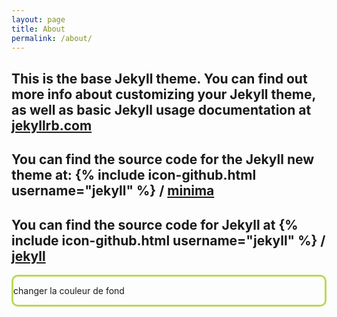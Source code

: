 ```yaml
---
layout: page
title: About
permalink: /about/
---
```

<script src="https://ajax.googleapis.com/ajax/libs/jquery/3.2.0/jquery.min.js"></script>
<script>
  $(document).ready(function(){
    $("boutton").click(function(){
        $("boutton").style.backgroundColor = 'red';
      });
    });
</script>

This is the base Jekyll theme. You can find out more info about customizing your Jekyll theme, as well as basic Jekyll usage documentation at [jekyllrb.com](https://jekyllrb.com/)
---
You can find the source code for the Jekyll new theme at:
{% include icon-github.html username="jekyll" %} /
[minima](https://github.com/jekyll/minima)
---
You can find the source code for Jekyll at
{% include icon-github.html username="jekyll" %} /
[jekyll](https://github.com/jekyll/jekyll)
--------

<div id="boutton" style="border-radius: 10px; border: 3px solid #BADA55;">
  <p>changer la couleur de fond</p>
</div>
